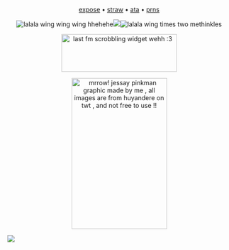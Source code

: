 <p align="center"><a href="https://docs.google.com/document/d/1PZBPPCn5mdzmKCY0bvNtKniAR_rKWLjFJCnQf0ii8yg/edit?tab=t.0">expose</a> • <a href="https://4lung.straw.page/cw">straw</a> • <a href="https://greenbean.atabook.org">ata</a> • <a href="https://pronouns.cc/@funfettimix">prns</a><p align="center">
    
<p align="center"><img src="https://watermelon.crd.co/assets/images/gallery01/450da4a9.gif?v=bc28efca" title="lalala wing wing wing hhehehe"><img src="https://komarev.com/ghpvc/?username=greenbeanX3-username&color=8BC38D&style=plastic&label=ꉂ(˵˃+ᗜ+˂˵)+𓆩♡𓆪+──★+˙📗+!!+++++++++++++++++&abreviated=true"><img src="https://watermelon.crd.co/assets/images/gallery01/904808c8.gif?v=bc28efca" title="lalala wing times two methinkles"><p align="center">

<p align="center"><img src="https://lastfm.dedomil.workers.dev/greenbeanx3?dark&spin&rainbow" title="last fm scrobbling widget wehh :3" width="260" height="85><p align="center">

<p align="center"><a target="_blank"><img src="https://github.com/user-attachments/assets/15f7b65a-6f58-4085-9f22-bde87b71eb43" alt="mrrow! jessay pinkman graphic made by me , all images are from huyandere on twt , and not free to use !!" title="jesse pinkman graphic .ᐟ gif was made by me , all art credit to huyandere on twt , NOT FREE TO USE .ᐟ :3" width="215" height="340"><p align="center"> 

![](https://hit.yhype.me/github/profile?account_id=196847782)
